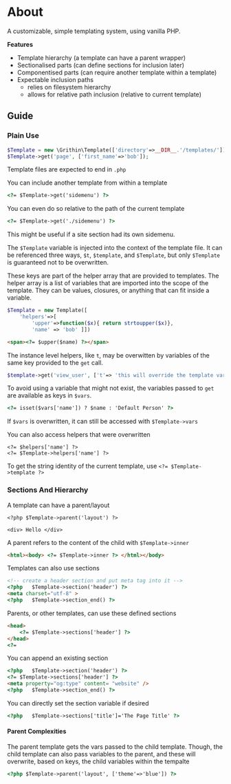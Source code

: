 # About
A customizable, simple templating system, using vanilla PHP.

__Features__
-	Template hierarchy (a template can have a parent wrapper)
-	Sectionalised parts (can define sections for inclusion later)
-	Componentised parts (can require another template within a template)
-	Expectable inclusion paths
	-	relies on filesystem hierarchy
	-	allows for relative path inclusion (relative to current template)



## Guide

### Plain Use

```php
$Template = new \Grithin\Template(['directory'=>__DIR__.'/templates/']);
$Template->get('page', ['first_name'=>'bob']);
```

Template files are expected to end in `.php`

You can include another template from within a template
```html
<?= $Template->get('sidemenu') ?>
```
You can even do so relative to the path of the current template

```html
<?= $Template->get('./sidemenu') ?>
```
This might be useful if a site section had its own sidemenu.

The `$Template` variable is injected into the context of the template file.  It can be referenced three ways, `$t`, `$template`, and `$Template`, but only `$Template` is guaranteed not to be overwritten.

These keys are part of the helper array that are provided to templates.  The helper array is a list of variables that are imported into the scope of the template.  They can be values, closures, or anything that can fit inside a variable.

```php
$Template = new Template([
	'helpers'=>[
		'upper'=>function($x){ return strtoupper($x)},
		'name' => 'bob'	]])
```
```html
<span><?= $upper($name) ?></span>
```

The instance level helpers, like `t`, may be overwitten by variables of the same key provided to the `get` call.

```php
$template->get('view_user', ['t'=> 'this will override the template variable for this template file inclusion'])
```

To avoid using a variable that might not exist, the variables passed to `get` are available as keys in `$vars`.
```html
<?= isset($vars['name']) ? $name : 'Default Person' ?>
```

If `$vars` is overwritten, it can still be accessed with `$Template->vars`

You can also access helpers that were overwritten
```
<?= $helpers['name'] ?>
<?= $Template->helpers['name'] ?>
```

To get the string identity of the current template, use `<?= $Template->template ?>`



### Sections And Hierarchy
A template can have a parent/layout
```
<?php $Template->parent('layout') ?>

<div> Hello </div>
```

A parent refers to the content of the child with `$Template->inner`

```html
<html><body> <?= $Template->inner ?> </html></body>
```


Templates can also use sections

```html
<!-- create a header section and put meta tag into it -->
<?php	$Template->section('header') ?>
<meta charset="utf-8" >
<?php	$Template->section_end() ?>
```

Parents, or other templates, can use these defined sections
```html
<head>
	<?= $Template->sections['header'] ?>
</head>
<?=
```

You can append an existing section
```html
<?php	$Template->section('header') ?>
<?= $Template->sections['header'] ?>
<meta property="og:type" content= "website" />
<?php	$Template->section_end() ?>
```

You can directly set the section variable if desired
```html
<?php	$Template->sections['title']='The Page Title' ?>
```


#### Parent Complexities
The parent template gets the vars passed to the child template. Though, the child template can also pass variables to the parent, and these will overwrite, based on keys, the child variables within the tempalte
```html
<?php $Template->parent('layout', ['theme'=>'blue']) ?>
```


